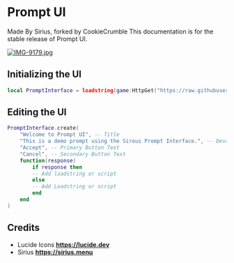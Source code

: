 # Prompt UI 
Made By Sirius, forked by CookieCrumble
This documentation is for the stable release of Prompt UI.

[![IMG-9179.jpg](https://i.postimg.cc/3xBKZD57/IMG-9179.jpg)](https://postimg.cc/sMMdjxg0)
## Initializing the UI
```lua
local PromptInterface = loadstring(game:HttpGet("https://raw.githubusercontent.com/CookieCrumble2/Prompt-UI/refs/heads/main/load.lua"))()
```



## Editing the UI
```lua
PromptInterface.create(
    "Welcome to Prompt UI", -- Title
    "This is a demo prompt using the Sirous Prompt Interface.", -- Description
    "Accept", -- Primary Button Text
    "Cancel", -- Secondary Button Text
    function(response)
        if response then
        -- Add loadstring or script
        else
        -- Add Loadstring or script
        end
    end
)
```
 ## Credits
 - Lucide Icons
   **https://lucide.dev**
- Sirius
  **https://sirius.menu**
